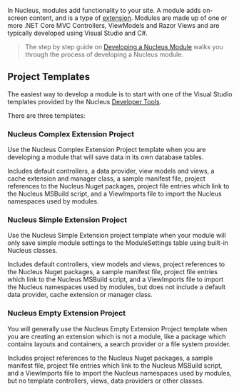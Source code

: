 In Nucleus, modules add functionality to your site.  A module adds on-screen content, and is a type of [extension](/develop-extensions/). Modules 
are made up of one or more .NET Core MVC Controllers, ViewModels and Razor Views and are typically developed using Visual Studio and C#.

> The step by step guide on [Developing a Nucleus Module](/develop/walkthroughs/developing-a-nucleus-module/) walks you through the process 
of developing a Nucleus module.

## Project Templates
The easiest way to develop a module is to start with one of the Visual Studio templates provided by the Nucleus [Developer Tools](/downloads).  

There are three templates:

### Nucleus Complex Extension Project
Use the Nucleus Complex Extension Project template when you are developing a module that will save data in its own database tables.

Includes default controllers, a data provider, view models and views, a cache extension and manager class, a sample manifest file, project references to the Nucleus Nuget packages, 
project file entries which link to the Nucleus MSBuild script, and a ViewImports file to import the Nucleus namespaces used by modules.  

### Nucleus Simple Extension Project
Use the Nucleus Simple Extension project template when your module will only save simple module settings to the ModuleSettings table 
using built-in Nucleus classes.

Includes default controllers, view models and views, project references to the Nucleus Nuget packages, a sample manifest file, project file entries which link to the Nucleus 
MSBuild script, and a ViewImports file to import the Nucleus namespaces used by modules, but does not include a default data provider, cache extension or manager class.  

### Nucleus Empty Extension Project
You will generally use the Nucleus Empty Extension Project template when you are creating an extension which is not a module, like 
a package which contains layouts and containers, a search provider or a file system provider.

Includes project references to the Nucleus Nuget packages, a sample manifest file, project file entries which link to the Nucleus MSBuild script, and a ViewImports 
file to import the Nucleus namespaces used by modules, but no template controllers, views, data providers or other classes.  




